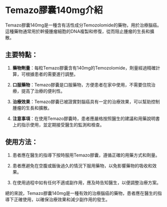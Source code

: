# Temazo膠囊140mg介紹
Temazo膠囊140mg是一種含有活性成分Temozolomide的藥物，用於治療腦癌。這種藥物通常用於幹擾腫瘤細胞的DNA複製和修復，從而阻止腫瘤的生長和擴散。
## 主要特點：
1. **藥物劑量**：每粒Temazo膠囊含有140mg的Temozolomide，劑量經過精確計算，可根據患者的需要進行調整。
2. **口服藥物**：Temazo膠囊是口服藥物，方便患者在家中使用，不需要住院治療，提高了治療的便利性。
3. **治療效果**：Temazo膠囊已被證實對腦癌具有一定的治療效果，可以幫助控制腫瘤的生長和擴散。
4. **注意事項**：在使用Temazo膠囊時，患者應嚴格按照醫生的建議和用藥說明書上的指示使用，並定期接受醫生的監測和檢查。
## 使用方法：
1. 患者應在醫生的指導下按時服用Temazo膠囊，遵循正確的用藥方式和劑量。
2. 患者應避免在空腹或飯後過久的情況下服用藥物，以免影響藥物的吸收和效果。
3. 在使用過程中如有任何不適或副作用，應及時告知醫生，以便調整治療方案。
總的來說，Temazo膠囊140mg是一種有效的治療腦癌的藥物，患者應在醫生的指導下正確使用，以確保治療效果和減少副作用的發生。